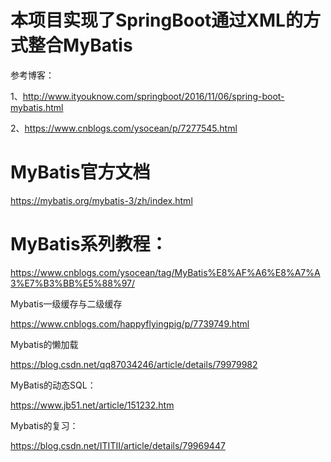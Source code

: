 # 本项目实现了SpringBoot通过XML的方式整合MyBatis

参考博客：

1、http://www.ityouknow.com/springboot/2016/11/06/spring-boot-mybatis.html

2、https://www.cnblogs.com/ysocean/p/7277545.html

# MyBatis官方文档

https://mybatis.org/mybatis-3/zh/index.html

# MyBatis系列教程：

https://www.cnblogs.com/ysocean/tag/MyBatis%E8%AF%A6%E8%A7%A3%E7%B3%BB%E5%88%97/

Mybatis一级缓存与二级缓存

https://www.cnblogs.com/happyflyingpig/p/7739749.html

Mybatis的懒加载

https://blog.csdn.net/qq87034246/article/details/79979982

MyBatis的动态SQL：

https://www.jb51.net/article/151232.htm

Mybatis的复习：

https://blog.csdn.net/ITITII/article/details/79969447
